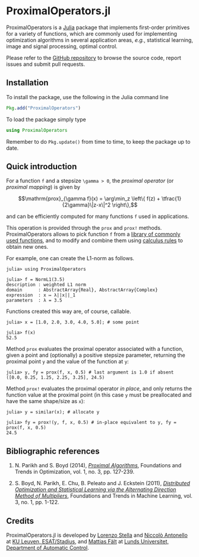 # ProximalOperators.jl

ProximalOperators is a [Julia](https://julialang.org) package that implements first-order primitives for a variety of functions, which are commonly used for implementing optimization algorithms in several application areas, *e.g.*, statistical learning, image and signal processing, optimal control.

Please refer to the [GitHub repository](https://github.com/kul-forbes/ProximalOperators.jl) to browse the source code, report issues and submit pull requests.

## Installation

To install the package, use the following in the Julia command line

```julia
Pkg.add("ProximalOperators")
```

To load the package simply type

```julia
using ProximalOperators
```

Remember to do `Pkg.update()` from time to time, to keep the package up to date.

## Quick introduction

For a function ``f`` and a stepsize ``\gamma > 0``, the *proximal operator* (or *proximal mapping*) is given by
```math
\mathrm{prox}_{\gamma f}(x) = \arg\min_z \left\{ f(z) + \tfrac{1}{2\gamma}\|z-x\|^2 \right\},
```
and can be efficiently computed for many functions ``f`` used in applications.

This operation is provided through the `prox` and `prox!` methods.
ProximalOperators allows to pick function ``f`` from a [library of commonly used functions](functions.md), and to modify and combine them using [calculus rules](calculus.md) to obtain new ones.

For example, one can create the L1-norm as follows.

```jldoctest quickex1
julia> using ProximalOperators

julia> f = NormL1(3.5)
description : weighted L1 norm
domain      : AbstractArray{Real}, AbstractArray{Complex}
expression  : x ↦ λ||x||_1
parameters  : λ = 3.5
```

Functions created this way are, of course, callable.

```jldoctest quickex1
julia> x = [1.0, 2.0, 3.0, 4.0, 5.0]; # some point

julia> f(x)
52.5
```

Method `prox` evaluates the proximal operator associated with a function,
given a point and (optionally) a positive stepsize parameter,
returning the proximal point `y` and the value of the function at `y`:

```jldoctest quickex1
julia> y, fy = prox(f, x, 0.5) # last argument is 1.0 if absent
([0.0, 0.25, 1.25, 2.25, 3.25], 24.5)
```

Method `prox!` evaluates the proximal operator *in place*,
and only returns the function value at the proximal point (in this case `y` must be preallocated and have the same shape/size as `x`):

```jldoctest quickex1
julia> y = similar(x); # allocate y

julia> fy = prox!(y, f, x, 0.5) # in-place equivalent to y, fy = prox(f, x, 0.5)
24.5
```

## Bibliographic references

1. N. Parikh and S. Boyd (2014), [*Proximal Algorithms*](http://dx.doi.org/10.1561/2400000003), Foundations and Trends in Optimization, vol. 1, no. 3, pp. 127-239.

2. S. Boyd, N. Parikh, E. Chu, B. Peleato and J. Eckstein (2011), [*Distributed Optimization and Statistical Learning via the Alternating Direction Method of Multipliers*](http://dx.doi.org/10.1561/2200000016), Foundations and Trends in Machine Learning, vol. 3, no. 1, pp. 1-122.

## Credits

ProximalOperators.jl is developed by
[Lorenzo Stella](https://lostella.github.io)
and [Niccolò Antonello](http://homes.esat.kuleuven.be/~nantonel/)
at [KU Leuven, ESAT/Stadius](https://www.esat.kuleuven.be/stadius/),
and [Mattias Fält](http://www.control.lth.se/Staff/MattiasFalt.html) at [Lunds Universitet, Department of Automatic Control](http://www.control.lth.se/).
